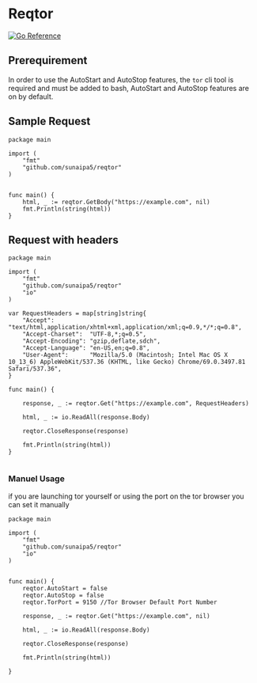 
# Reqtor

[![Go Reference](https://pkg.go.dev/badge/github.com/sunaipa5/reqtor.svg)](https://pkg.go.dev/github.com/sunaipa5/reqtor)

## Prerequirement 
In order to use the AutoStart and AutoStop features, the ``tor`` cli tool is required and must be added to bash, AutoStart and AutoStop features are on by default.

## Sample Request

```
package main

import (
	"fmt"
	"github.com/sunaipa5/reqtor"
)


func main() {
	html, _ := reqtor.GetBody("https://example.com", nil)
	fmt.Println(string(html))
}

```
## Request with headers
```
package main

import (
	"fmt"
	"github.com/sunaipa5/reqtor"
	"io"
)

var RequestHeaders = map[string]string{
	"Accept":          "text/html,application/xhtml+xml,application/xml;q=0.9,*/*;q=0.8",
	"Accept-Charset":  "UTF-8,*;q=0.5",
	"Accept-Encoding": "gzip,deflate,sdch",
	"Accept-Language": "en-US,en;q=0.8",
	"User-Agent":      "Mozilla/5.0 (Macintosh; Intel Mac OS X 10_13_6) AppleWebKit/537.36 (KHTML, like Gecko) Chrome/69.0.3497.81 Safari/537.36",
}

func main() {

	response, _ := reqtor.Get("https://example.com", RequestHeaders)

	html, _ := io.ReadAll(response.Body)

	reqtor.CloseResponse(response)

	fmt.Println(string(html))
}


```
### Manuel Usage
if you are launching tor yourself or using the port on the tor browser you can set it manually
```
package main

import (
	"fmt"
	"github.com/sunaipa5/reqtor"
	"io"
)


func main() {
	reqtor.AutoStart = false
	reqtor.AutoStop = false
	reqtor.TorPort = 9150 //Tor Browser Default Port Number

	response, _ := reqtor.Get("https://example.com", nil)

	html, _ := io.ReadAll(response.Body)

	reqtor.CloseResponse(response)

	fmt.Println(string(html))

}

```
